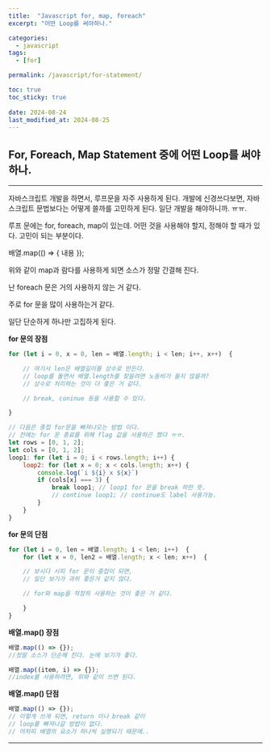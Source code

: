 ```yaml
---
title:  "Javascript for, map, foreach"    
excerpt: "어떤 Loop를 써야하나." 

categories:
  - javascript
tags:
  - [for]

permalink: /javascript/for-statement/

toc: true
toc_sticky: true
 
date: 2024-08-24
last_modified_at: 2024-08-25
---
```


## For, Foreach, Map Statement 중에 어떤 Loop를 써야하나.

---

자바스크립트 개발을 하면서, 루프문을 자주 사용하게 된다.
개발에 신경쓰다보면, 자바스크립트 문법보다는 어떻게 쓸까를
고민하게 된다. 일단 개발을 해야하니까. ㅠㅠ.

루프 문에는 for, foreach, map이 있는데.
어떤 것을 사용해야 할지, 정해야 할 때가 있다.
고민이 되는 부분이다.

배열.map(() => { 내용 });

위와 같이 map과 람다를 사용하게 되면 소스가 정말 간결해 진다.

난 foreach 문은 거의 사용하지 않는 거 같다.

주로 for 문을 많이 사용하는거 같다.

일단 단순하게 하나만 고집하게 된다.

**for 문의 장점**

```js
for (let i = 0, x = 0, len = 배열.length; i < len; i++, x++)  {

    // 여기서 len은 배열길이를 상수로 만든다.
    // loop를 돌면서 배열.length를 찾을려면 노동비가 들지 않을까?
    // 상수로 처리하는 것이 더 좋은 거 같다.

    // break, coninue 등을 사용할 수 있다.

}

// 다음은 중첩 for문을 빠져나오는 방법 이다.
// 전에는 for 문 종료를 위해 flag 값을 사용하곤 했다 ㅠㅠ.
let rows = [0, 1, 2];
let cols = [0, 1, 2];
loop1: for (let i = 0; i < rows.length; i++) {
    loop2: for (let x = 0; x < cols.length; x++) {
        console.log(`i ${i} x ${x}`)
        if (cols[x] === 3) {
            break loop1; // loop1 for 문을 break 하란 뜻.
            // continue loop1; // continue도 label 사용가능.
        }
    }
}
```
**for 문의 단점**
```js
for (let i = 0, len = 배열.length; i < len; i++)  {
    for (let x = 0, len2 = 배열.length; x < len; x++)  {

    // 보시다 시피 for 문이 중첩이 되면, 
    // 일단 보기가 과히 좋은거 같지 않다.

    // for와 map을 적정히 사용하는 것이 좋은 거 같다.

    }
}
```
**배열.map() 장점**
```js
배열.map(() => {});
//정말 소스가 단순해 진다. 눈에 보기가 좋다.

배열.map((item, i) => {});
//index를 사용하려면, 위와 같이 쓰면 된다.
```
**배열.map() 단점**
```js
배열.map(() => {});
// 이렇게 쓰게 되면, return 이나 break 같이 
// loop를 빠져나갈 방법이 없다.
// 어차피 배열의 요소가 하나씩 실행되기 때문에..
```
----
